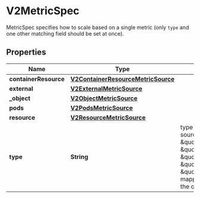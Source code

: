 

# V2MetricSpec

MetricSpec specifies how to scale based on a single metric (only `type` and one other matching field should be set at once).

## Properties

| Name | Type | Description | Notes |
|------------ | ------------- | ------------- | -------------|
|**containerResource** | [**V2ContainerResourceMetricSource**](V2ContainerResourceMetricSource.md) |  |  [optional] |
|**external** | [**V2ExternalMetricSource**](V2ExternalMetricSource.md) |  |  [optional] |
|**_object** | [**V2ObjectMetricSource**](V2ObjectMetricSource.md) |  |  [optional] |
|**pods** | [**V2PodsMetricSource**](V2PodsMetricSource.md) |  |  [optional] |
|**resource** | [**V2ResourceMetricSource**](V2ResourceMetricSource.md) |  |  [optional] |
|**type** | **String** | type is the type of metric source.  It should be one of \&quot;ContainerResource\&quot;, \&quot;External\&quot;, \&quot;Object\&quot;, \&quot;Pods\&quot; or \&quot;Resource\&quot;, each mapping to a matching field in the object. |  |



